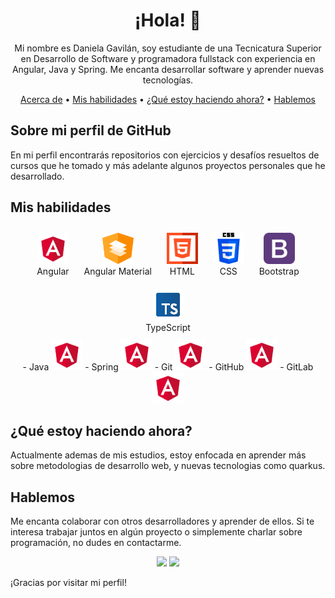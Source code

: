 <h1 align="center">¡Hola! 👋</h1>

<p align="center">Mi nombre es Daniela Gavilán, soy estudiante de una Tecnicatura Superior en Desarrollo de Software y programadora fullstack con experiencia en Angular, Java y Spring. Me encanta desarrollar software y aprender nuevas tecnologías.</p>

<div align="center">
    <a href="#acerca-de">Acerca de</a> •
    <a href="#mis-habilidades">Mis habilidades</a> •
    <a href="#actualmente">¿Qué estoy haciendo ahora?</a> •
    <a href="#hablemos">Hablemos</a>
</div>


## Sobre mi perfil de GitHub <a name="acerca-de"></a>

En mi perfil encontrarás repositorios con ejercicios y desafíos resueltos de cursos que he tomado y más adelante algunos proyectos personales que he desarrollado.

## Mis habilidades <a name="mis-habilidades"></a>

<div align="center">
    <div style="display: inline-block; margin: 10px;">
        <img src="assets/angular.png" alt="Angular logo" width="50" height="50"><br>
        Angular
    </div>
    <div style="display: inline-block; margin: 10px;">
        <img src="assets/material.png" alt="Angular Material logo" width="50" height="50"><br>
        Angular Material
    </div>
    <div style="display: inline-block; margin: 10px;">
        <img src="assets/html.png" alt="HTML logo" width="50" height="50"><br>
        HTML
    </div>
    <div style="display: inline-block; margin: 10px;">
        <img src="assets/css-3.png" alt="CSS 3 logo" width="50" height="50"><br>
        CSS
    </div>
    <div style="display: inline-block; margin: 10px;">
        <img src="assets/bootstrap.png" alt="Bootstrap logo" width="50" height="50"><br>
        Bootstrap
    </div>
    <div style="display: inline-block; margin: 10px;">
        <img src="assets/typescript.png" alt="TypeScript logo" width="50" height="50">          <br>
        TypeScript
    </div>
</div>

<div align="center">
    - Java <img src="assets/angular.png" alt="Angular logo" width="50" height="50">
    - Spring <img src="assets/angular.png" alt="Angular logo" width="50" height="50">
    - Git <img src="assets/angular.png" alt="Angular logo" width="50" height="50">
    - GitHub <img src="assets/angular.png" alt="Angular logo" width="50" height="50">
    - GitLab <img src="assets/angular.png" alt="Angular logo" width="50" height="50">
</div>

## ¿Qué estoy haciendo ahora? <a name="actualmente"></a>

Actualmente ademas de mis estudios, estoy enfocada en aprender más sobre metodologias de desarrollo web, y nuevas tecnologias como quarkus.

## Hablemos <a name="hablemos"></a>

Me encanta colaborar con otros desarrolladores y aprender de ellos. Si te interesa trabajar juntos en algún proyecto o simplemente charlar sobre programación, no dudes en contactarme.

<p align="center">
  <a href="https://discord.com/channels/@me/2921" rel="noopener noreferrer" target="_blank"><img src="https://img.shields.io/badge/-Discord-7289DA?style=flat-square&logo=discord&logoColor=white"></a>
  <a href="https://www.linkedin.com/in/daniela-gavilán-bba28122a/" rel="noopener noreferrer" target="_blank"><img src="https://img.shields.io/badge/-LinkedIn-0077B5?style=flat-square&logo=linkedin&logoColor=white"></a>
</p>



¡Gracias por visitar mi perfil!
